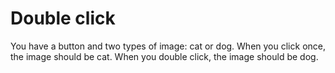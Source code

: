 # Double click

You have a button and two types of image: cat or dog. When you click once, the image should be cat. When you double click, the image should be dog.
